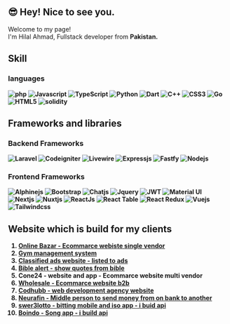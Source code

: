 ## 😎 Hey! Nice to see you.

Welcome to my page! <br />
I'm Hilal Ahmad, Fullstack developer  from <b>Pakistan<b>.

## Skill

### languages
![php](https://img.shields.io/badge/PHP-777BB4?style=for-the-badge&logo=php&logoColor=white)
![Javascript](https://img.shields.io/badge/JavaScript-323330?style=for-the-badge&logo=javascript&logoColor=F7DF1E)
![TypeScript](https://img.shields.io/badge/TypeScript-007ACC?style=for-the-badge&logo=typescript&logoColor=white)
![Python](https://img.shields.io/badge/Python-FFD43B?style=for-the-badge&logo=python&logoColor=blue)
![Dart](https://img.shields.io/badge/Dart-0175C2?style=for-the-badge&logo=dart&logoColor=white) 
![C++](https://img.shields.io/badge/C%2B%2B-00599C?style=for-the-badge&logo=c%2B%2B&logoColor=white) 
![CSS3](https://img.shields.io/badge/CSS3-1572B6?style=for-the-badge&logo=css3&logoColor=white) 
![Go](https://img.shields.io/badge/Go-00ADD8?style=for-the-badge&logo=go&logoColor=white)
![HTML5](https://img.shields.io/badge/HTML5-E34F26?style=for-the-badge&logo=html5&logoColor=white)
![solidity](https://img.shields.io/badge/Solidity-e6e6e6?style=for-the-badge&logo=solidity&logoColor=black)


## Frameworks and libraries

### Backend Frameworks

![Laravel](https://img.shields.io/badge/Laravel-FF2D20?style=for-the-badge&logo=laravel&logoColor=white)
![Codeigniter](https://img.shields.io/badge/Codeigniter-EF4223?style=for-the-badge&logo=codeigniter&logoColor=white)
![Livewire](https://img.shields.io/badge/livewire-4e56a6?style=for-the-badge&logo=livewire&logoColor=white)
![Expressjs](https://img.shields.io/badge/Express%20js-000000?style=for-the-badge&logo=express&logoColor=white)
![Fastfy](https://img.shields.io/badge/fastify-202020?style=for-the-badge&logo=fastify&logoColor=white)
![Nodejs](https://img.shields.io/badge/Node%20js-339933?style=for-the-badge&logo=nodedotjs&logoColor=white)

### Frontend Frameworks
 
![Alphinejs](https://img.shields.io/badge/Alpine%20JS-8BC0D0?style=for-the-badge&logo=alpinedotjs&logoColor=black)
![Bootstrap](https://img.shields.io/badge/Bootstrap-563D7C?style=for-the-badge&logo=bootstrap&logoColor=white)
![Chatjs](https://img.shields.io/badge/Chart%20js-FF6384?style=for-the-badge&logo=chartdotjs&logoColor=white) 
![Jquery](https://img.shields.io/badge/jQuery-0769AD?style=for-the-badge&logo=jquery&logoColor=white)
![JWT](https://img.shields.io/badge/JWT-000000?style=for-the-badge&logo=JSON%20web%20tokens&logoColor=white)
![Material UI](https://img.shields.io/badge/Material%20UI-007FFF?style=for-the-badge&logo=mui&logoColor=white)
![Nextjs](https://img.shields.io/badge/next%20js-000000?style=for-the-badge&logo=nextdotjs&logoColor=white)
![Nuxtjs](https://img.shields.io/badge/nuxt%20js-00C58E?style=for-the-badge&logo=nuxtdotjs&logoColor=white)
![ReactJs](https://img.shields.io/badge/React-20232A?style=for-the-badge&logo=react&logoColor=61DAFB)
![React Table](https://img.shields.io/badge/react%20table-FF4154?style=for-the-badge&logo=react%20table&logoColor=white)
![React Redux](https://img.shields.io/badge/Redux-593D88?style=for-the-badge&logo=redux&logoColor=white)
![Vuejs](https://img.shields.io/badge/Vue%20js-35495E?style=for-the-badge&logo=vuedotjs&logoColor=4FC08D)
![Tailwindcss](https://img.shields.io/badge/Tailwind_CSS-38B2AC?style=for-the-badge&logo=tailwind-css&logoColor=white)

## Website which is build for my clients

1. <a href="https://onlinebazar.tauseedzaman.com/">Online Bazar - Ecommarce webiste single vendor</a> </br>
2. <a href="https://gym.tauseedzaman.com/">Gym management system</a></br>
3. <a href="https://classifiedads.tauseedzaman.com/">Classified ads website - listed to ads</a></br>
4. <a href="https://biblealert.org/">Bible alert - show quotes from bible</a></br>
5. <a href="https://cone24.net/"></a>Cone24 - website and app - Ecommarce website multi vendor </br>
6. <a href="https://wholesale.tauseedzaman.com">Wholesale - Ecommarce website b2b</a></br>
7. <a href="https://codhubb.com/">Codhubb - web development agency website</a></br>
8. <a href="https://neurafin.tauseedzaman.com/">Neurafin - Middle person to send money from on bank to another</a></br>
9. <a href="https://swer3lotto.com/"> swer3lotto - bitting mobile and iso app - i buid api</a></br>
10. <a href="https://www.admin.boindo.com/">Boindo - Song app - i build api </a> </a></br>
   
